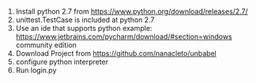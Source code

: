 1. Install python 2.7 from https://www.python.org/download/releases/2.7/
2. unittest.TestCase  is included at python 2.7
3. Use an ide that supports python example:  https://www.jetbrains.com/pycharm/download/#section=windows  community edition
4. Download Project from https://github.com/nanacleto/unbabel  
5. configure python interpreter 
6. Run login.py 